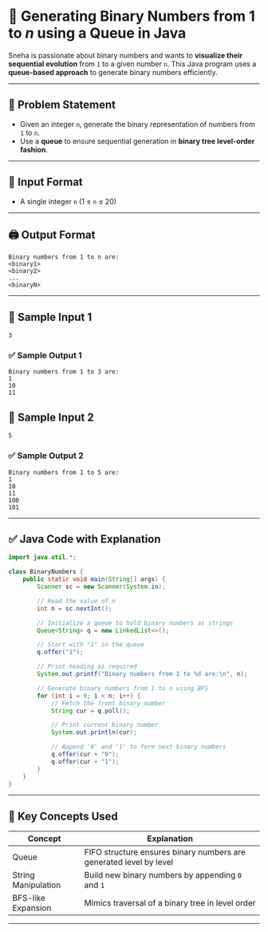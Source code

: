 # 🔢 Generating Binary Numbers from 1 to *n* using a Queue in Java

Sneha is passionate about binary numbers and wants to **visualize their sequential evolution** from `1` to a given number `n`. This Java program uses a **queue-based approach** to generate binary numbers efficiently.

---

## 📌 Problem Statement

* Given an integer `n`, generate the binary representation of numbers from `1` to `n`.
* Use a **queue** to ensure sequential generation in **binary tree level-order fashion**.

---

## 🧾 Input Format

* A single integer `n`
  (1 ≤ `n` ≤ 20)

---

## 🖨️ Output Format

```
Binary numbers from 1 to n are:
<binary1>
<binary2>
...
<binaryN>
```

---

## 📍 Sample Input 1

```
3
```

### ✅ Sample Output 1

```
Binary numbers from 1 to 3 are:
1
10
11
```

## 📍 Sample Input 2

```
5
```

### ✅ Sample Output 2

```
Binary numbers from 1 to 5 are:
1
10
11
100
101
```

---

## ✅ Java Code with Explanation

```java
import java.util.*;

class BinaryNumbers {
    public static void main(String[] args) {
        Scanner sc = new Scanner(System.in);

        // Read the value of n
        int n = sc.nextInt();

        // Initialize a queue to hold binary numbers as strings
        Queue<String> q = new LinkedList<>();

        // Start with "1" in the queue
        q.offer("1");

        // Print heading as required
        System.out.printf("Binary numbers from 1 to %d are:\n", n);

        // Generate binary numbers from 1 to n using BFS
        for (int i = 0; i < n; i++) {
            // Fetch the front binary number
            String cur = q.poll();

            // Print current binary number
            System.out.println(cur);

            // Append '0' and '1' to form next binary numbers
            q.offer(cur + "0");
            q.offer(cur + "1");
        }
    }
}
```

---

## 🧠 Key Concepts Used

| Concept             | Explanation                                                        |
| ------------------- | ------------------------------------------------------------------ |
| Queue               | FIFO structure ensures binary numbers are generated level by level |
| String Manipulation | Build new binary numbers by appending `0` and `1`                  |
| BFS-like Expansion  | Mimics traversal of a binary tree in level order                   |

---
